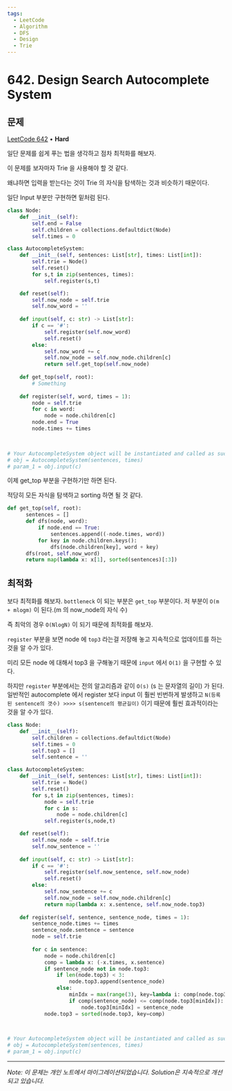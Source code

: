 ```yaml
---
tags:
  - LeetCode
  - Algorithm
  - DFS
  - Design
  - Trie
---
```


# 642. Design Search Autocomplete System

## 문제

[LeetCode 642](https://leetcode.com/problems/design-search-autocomplete-system/) • **Hard**

일단 문제를 쉽게 푸는 법을 생각하고 점차 최적화를 해보자.

이 문제를 보자마자 Trie 을 사용해야 할 것 같다.

왜냐하면 입력을 받는다는 것이 Trie 의 자식을 탐색하는 것과 비슷하기 때문이다.

일단 Input 부분만 구현하면 밑처럼 된다.

```python
class Node:
    def __init__(self):
        self.end = False
        self.children = collections.defaultdict(Node)
        self.times = 0

class AutocompleteSystem:
    def __init__(self, sentences: List[str], times: List[int]):
        self.trie = Node()
        self.reset()
        for s,t in zip(sentences, times):
            self.register(s,t)

    def reset(self):
        self.now_node = self.trie
        self.now_word = ''
        
    def input(self, c: str) -> List[str]:
        if c == '#':
            self.register(self.now_word)
            self.reset()
        else:
            self.now_word += c
            self.now_node = self.now_node.children[c]
            return self.get_top(self.now_node)
    
    def get_top(self, root):
        # Something
    
    def register(self, word, times = 1):
        node = self.trie
        for c in word:
            node = node.children[c]
        node.end = True
        node.times += times
        


# Your AutocompleteSystem object will be instantiated and called as such:
# obj = AutocompleteSystem(sentences, times)
# param_1 = obj.input(c)
```

이제 get_top 부분을 구현하기만 하면 된다.

적당히 모든 자식을 탐색하고 sorting 하면 될 것 같다.

```python
def get_top(self, root):
      sentences = []
      def dfs(node, word):
          if node.end == True:
              sentences.append((-node.times, word))
          for key in node.children.keys():
              dfs(node.children[key], word + key)
      dfs(root, self.now_word)
      return map(lambda x: x[1], sorted(sentences)[:3])
```

## 최적화

보다 최적화를 해보자. `bottleneck` 이 되는 부분은 `get_top` 부분이다. 저 부분이 `O(m + mlogm)` 이 된다.(m 의 now_node의 자식 수)

즉 최악의 경우 `O(NlogN)` 이 되기 때문에 최적화를 해보자.

`register` 부분을 보면 node 에 `top3` 라는걸 저장해 놓고 지속적으로 업데이트를 하는 것을 알 수가 있다.

미리 모든 node 에 대해서 top3 을 구해놓기 때문에 `input` 에서 `O(1)` 을 구현할 수 있다.

하지만 `register` 부분에서는 전의 알고리즘과 같이 `O(s)` (s 는 문자열의 길이) 가 된다. 일반적인 autocomplete 에서 register 보다 input 이 훨씬 빈번하게 발생하고 `N(등록된 sentence의 갯수) >>>> s(sentence의 평균길이)` 이기 때문에 훨씬 효과적이라는 것을 알 수가 있다.

```python
class Node:
    def __init__(self):
        self.children = collections.defaultdict(Node)
        self.times = 0
        self.top3 = []
        self.sentence = ''

class AutocompleteSystem:
    def __init__(self, sentences: List[str], times: List[int]):
        self.trie = Node()
        self.reset()
        for s,t in zip(sentences, times):
            node = self.trie
            for c in s:
                node = node.children[c]
            self.register(s,node,t)

    def reset(self):
        self.now_node = self.trie
        self.now_sentence = ''
        
    def input(self, c: str) -> List[str]:
        if c == '#':
            self.register(self.now_sentence, self.now_node)
            self.reset()
        else:
            self.now_sentence += c
            self.now_node = self.now_node.children[c]
            return map(lambda x: x.sentence, self.now_node.top3)
    
    def register(self, sentence, sentence_node, times = 1):
        sentence_node.times += times
        sentence_node.sentence = sentence
        node = self.trie
        
        for c in sentence:
            node = node.children[c]
            comp = lambda x: (-x.times, x.sentence)
            if sentence_node not in node.top3:
                if len(node.top3) < 3:
                    node.top3.append(sentence_node)
                else:
                    minIdx = max(range(3), key=lambda i: comp(node.top3[i]))
                    if comp(sentence_node) <= comp(node.top3[minIdx]):
                        node.top3[minIdx] = sentence_node
            node.top3 = sorted(node.top3, key=comp)
        


# Your AutocompleteSystem object will be instantiated and called as such:
# obj = AutocompleteSystem(sentences, times)
# param_1 = obj.input(c)
```

---

*Note: 이 문제는 개인 노트에서 마이그레이션되었습니다. Solution은 지속적으로 개선되고 있습니다.*
